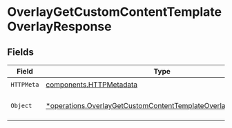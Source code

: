 # OverlayGetCustomContentTemplateOverlayResponse


## Fields

| Field                                                                                                                                           | Type                                                                                                                                            | Required                                                                                                                                        | Description                                                                                                                                     |
| ----------------------------------------------------------------------------------------------------------------------------------------------- | ----------------------------------------------------------------------------------------------------------------------------------------------- | ----------------------------------------------------------------------------------------------------------------------------------------------- | ----------------------------------------------------------------------------------------------------------------------------------------------- |
| `HTTPMeta`                                                                                                                                      | [components.HTTPMetadata](../../models/components/httpmetadata.md)                                                                              | :heavy_check_mark:                                                                                                                              | N/A                                                                                                                                             |
| `Object`                                                                                                                                        | [*operations.OverlayGetCustomContentTemplateOverlayResponseBody](../../models/operations/overlaygetcustomcontenttemplateoverlayresponsebody.md) | :heavy_minus_sign:                                                                                                                              | The request has succeeded.                                                                                                                      |